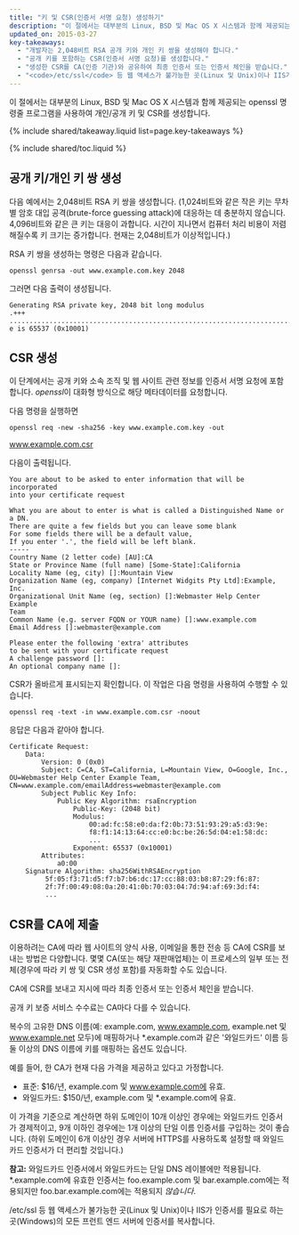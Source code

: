 ```yaml
---
title: "키 및 CSR(인증서 서명 요청) 생성하기"
description: "이 절에서는 대부분의 Linux, BSD 및 Mac OS X 시스템과 함께 제공되는 openssl 명령줄 프로그램을 사용하여 개인/공개 키 및 CSR를 생성합니다."
updated_on: 2015-03-27
key-takeaways:
  - "개발자는 2,048비트 RSA 공개 키와 개인 키 쌍을 생성해야 합니다."
  - "공개 키를 포함하는 CSR(인증서 서명 요청)를 생성합니다."
  - "생성한 CSR를 CA(인증 기관)와 공유하여 최종 인증서 또는 인증서 체인을 받습니다."
  - "<code>/etc/ssl</code> 등 웹 액세스가 불가능한 곳(Linux 및 Unix)이나 IIS가 인증서를 필요로 하는 곳(Windows)에 최종 인증서를 설치합니다."
---
```


<p class="intro">
  이 절에서는 대부분의 Linux, BSD 및 Mac OS X 시스템과 함께 제공되는 openssl 명령줄 프로그램을 사용하여 개인/공개 키 및 CSR를 생성합니다.
</p>

{% include shared/takeaway.liquid list=page.key-takeaways %}

{% include shared/toc.liquid %}

## 공개 키/개인 키 쌍 생성

다음 예에서는 2,048비트 RSA 키 쌍을 생성합니다. (1,024비트와 같은
작은 키는 무차별 암호 대입 공격(brute-force guessing attack)에 대응하는 데 충분하지 않습니다. 4,096비트와
같은 큰 키는 대응이 과합니다. 시간이 지나면서 컴퓨터 처리 비용이
저렴해질수록 키 크기는 증가합니다. 현재는 2,048비트가 이상적입니다.)

RSA 키 쌍을 생성하는 명령은 다음과 같습니다.

    openssl genrsa -out www.example.com.key 2048

그러면 다음 출력이 생성됩니다.

    Generating RSA private key, 2048 bit long modulus
    .+++
    .......................................................................................+++
    e is 65537 (0x10001)

## CSR 생성

이 단계에서는 공개 키와 소속 조직 및 웹 사이트 관련 정보를 인증서
서명 요청에 포함합니다. *openssl*이 대화형 방식으로 해당 메타데이터를
요청합니다.

다음 명령을 실행하면

    openssl req -new -sha256 -key www.example.com.key -out
www.example.com.csr

다음이 출력됩니다.

    You are about to be asked to enter information that will be incorporated
    into your certificate request

    What you are about to enter is what is called a Distinguished Name or a DN.
    There are quite a few fields but you can leave some blank
    For some fields there will be a default value,
    If you enter '.', the field will be left blank.
    -----
    Country Name (2 letter code) [AU]:CA
    State or Province Name (full name) [Some-State]:California
    Locality Name (eg, city) []:Mountain View
    Organization Name (eg, company) [Internet Widgits Pty Ltd]:Example, Inc.
    Organizational Unit Name (eg, section) []:Webmaster Help Center Example
    Team
    Common Name (e.g. server FQDN or YOUR name) []:www.example.com
    Email Address []:webmaster@example.com

    Please enter the following 'extra' attributes
    to be sent with your certificate request
    A challenge password []:
    An optional company name []:

CSR가 올바르게 표시되는지 확인합니다. 이 작업은 다음 명령을 사용하여 수행할 수 있습니다.

    openssl req -text -in www.example.com.csr -noout

응답은 다음과 같아야 합니다.

    Certificate Request:
        Data:
            Version: 0 (0x0)
            Subject: C=CA, ST=California, L=Mountain View, O=Google, Inc.,
    OU=Webmaster Help Center Example Team,
    CN=www.example.com/emailAddress=webmaster@example.com
            Subject Public Key Info:
                Public Key Algorithm: rsaEncryption
                    Public-Key: (2048 bit)
                    Modulus:
                        00:ad:fc:58:e0:da:f2:0b:73:51:93:29:a5:d3:9e:
                        f8:f1:14:13:64:cc:e0:bc:be:26:5d:04:e1:58:dc:
                        ...
                    Exponent: 65537 (0x10001)
            Attributes:
                a0:00
        Signature Algorithm: sha256WithRSAEncryption
             5f:05:f3:71:d5:f7:b7:b6:dc:17:cc:88:03:b8:87:29:f6:87:
             2f:7f:00:49:08:0a:20:41:0b:70:03:04:7d:94:af:69:3d:f4:
             ...

## CSR를 CA에 제출

이용하려는 CA에 따라 웹 사이트의 양식 사용, 이메일을 통한 전송 등
CA에 CSR를 보내는 방법은
다양합니다. 몇몇 CA(또는 해당 재판매업체)는 이 프로세스의 일부 또는 전체(경우에
따라 키 쌍 및 CSR 생성 포함)를 자동화할 수도 있습니다.

CA에 CSR를 보내고 지시에 따라 최종 인증서 또는 인증서 체인을
받습니다.

공개 키 보증 서비스 수수료는 CA마다 다를
수 있습니다.

복수의 고유한 DNS 이름(예: example.com, www.example.com,
example.net 및 www.example.net 모두)에 매핑하거나 \*.example.com과 같은 '와일드카드' 이름 등 둘 이상의
DNS 이름에 키를 매핑하는 옵션도 있습니다.

예를 들어, 한 CA가 현재 다음 가격을 제공하고 있다고 가정합니다.

* 표준: $16/년, example.com 및 www.example.com에 유효.
* 와일드카드: $150/년, example.com 및 \*.example.com에 유효.

이 가격을 기준으로 계산하면 하위 도메인이 10개 이상인 경우에는 와일드카드 인증서가
경제적이고, 9개 이하인 경우에는 1개 이상의 단일 이름 인증서를 구입하는 것이 좋습니다. (하위
도메인이 6개 이상인 경우 서버에 HTTPS를 사용하도록 설정할 때
와일드카드 인증서가 더 편리할 것입니다.)

**참고:** 와일드카드 인증서에서 와일드카드는 단일
DNS 레이블에만 적용됩니다. \*.example.com에 유효한 인증서는 
foo.example.com 및 bar.example.com에는 적용되지만 foo.bar.example.com에는 적용되지 _않습니다_.

/etc/ssl 등 웹 액세스가 불가능한 곳(Linux 및 Unix)이나 IIS가 인증서를
필요로 하는 곳(Windows)의 모든 프런트 엔드 서버에 인증서를 복사합니다.

